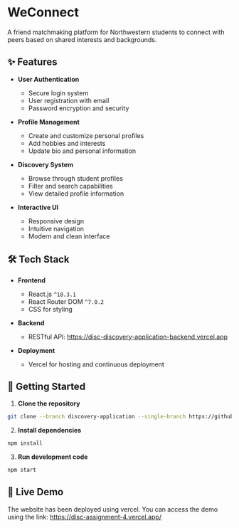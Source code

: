 # WeConnect

A friend matchmaking platform for Northwestern students to connect with peers based on shared interests and backgrounds.

## ✨ Features

- **User Authentication**
  - Secure login system
  - User registration with email
  - Password encryption and security
  
- **Profile Management**
  - Create and customize personal profiles
  - Add hobbies and interests
  - Update bio and personal information
  
- **Discovery System**
  - Browse through student profiles
  - Filter and search capabilities
  - View detailed profile information
  
- **Interactive UI**
  - Responsive design
  - Intuitive navigation
  - Modern and clean interface

## 🛠 Tech Stack

- **Frontend**
  - React.js `^18.3.1`
  - React Router DOM `^7.0.2`
  - CSS for styling
  
- **Backend**
  - RESTful API: https://disc-discovery-application-backend.vercel.app
  
- **Deployment**
  - Vercel for hosting and continuous deployment

## 🚀 Getting Started

1. **Clone the repository**
```bash
git clone --branch discovery-application --single-branch https://github.com/Andy2887/DISC-Assignment-4.git
```

2. **Install dependencies**
```bash
npm install
```

3. **Run development code**
```bash
npm start
```

## 🚀 Live Demo
The website has been deployed using vercel. You can access the demo using the link: https://disc-assignment-4.vercel.app/

